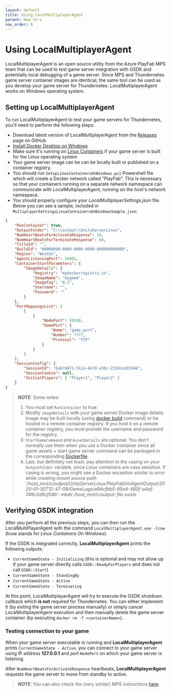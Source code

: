 ```yaml
---
layout: default
title: Using LocalMultiplayerAgent
parent: How to's
nav_order: 8
---
```


# Using LocalMultiplayerAgent

LocalMultiplayerAgent is an open source utility from the Azure PlayFab MPS team that can be used to test game server integration with GSDK and potentially local debugging of a game server. Since MPS and Thundernetes game server container images are identical, the same tool can be used as you develop your game server for Thundernetes. LocalMultiplayerAgent works on Windows operating system.

## Setting up LocalMultiplayerAgent

To run LocalMultiplayerAgent to test your game servers for Thundernetes, you'll need to perform the following steps:

- Download latest version of LocalMultiplayerAgent from the [Releases](https://github.com/PlayFab/MpsAgent/releases) page on GitHub
- [Install Docker Desktop on Windows](https://docs.docker.com/docker-for-windows/install/)
- Make sure it's running on [Linux Containers](https://docs.docker.com/docker-for-windows/#switch-between-windows-and-linux-containers) if your game server is built for the Linux operating system
- Your game server image can be can be locally built or published on a container registry.
- You should run `SetupLinuxContainersOnWindows.ps1` Powershell file which will create a Docker network called "PlayFab". This is necessary so that your containers running on a separate network namespace can communicate with LocalMultiplayerAgent, running on the host's network namespace.
- You should properly configure your *LocalMultiplayerSettings.json* file. Below you can see a sample, included in `MultiplayerSettingsLinuxContainersOnWindowsSample.json`:

```json
{
    "RunContainer": true,
    "OutputFolder": "C:\\output\\UnityServerLinux",
    "NumHeartBeatsForActivateResponse": 10,
    "NumHeartBeatsForTerminateResponse": 60,
    "TitleId": "",
    "BuildId": "00000000-0000-0000-0000-000000000000",
    "Region": "WestUs",
    "AgentListeningPort": 56001,
    "ContainerStartParameters": {
        "ImageDetails": {
            "Registry": "mydockerregistry.io",
            "ImageName": "mygame",
            "ImageTag": "0.1",
            "Username": "",
            "Password": ""
        }
    },
    "PortMappingsList": [
        [
            {
                "NodePort": 56100,
                "GamePort": {
                    "Name": "game_port",
                    "Number": 7777,
                    "Protocol": "TCP"
                }
            }
        ]
    ],
    "SessionConfig": {
        "SessionId": "ba67d671-512a-4e7d-a38c-2329ce181946",
        "SessionCookie": null,
        "InitialPlayers": [ "Player1", "Player2" ]
    }
}
```

> _**NOTE**_: Some notes:
> 1. You must set `RunContainer` to true.
> 2. Modify `imageDetails` with your game server Docker image details. Image may be built locally (using [docker build](https://docs.docker.com/engine/reference/commandline/build/) command) or be hosted in a remote container registry. If you host it on a remote container registry, you must provide the username and password for the registry.
> 3. `StartGameCommand` and `AssetDetails` are optional. You don't normally use them when you use a Docker container since all game assets + start game server command can be packaged in the corresponding [Dockerfile](https://docs.docker.com/engine/reference/builder/).
> 4. Last, but definitely not least, pay attention to the casing on your `OutputFolder` variable, since Linux containers are case sensitive. If casing is wrong, you might see a Docker exception similar to *error while creating mount source path '/host_mnt/c/output/UnityServerLinux/PlayFabVmAgentOutput/2020-01-30T12-47-09/GameLogs/a94cfbb5-95a4-480f-a4af-749c2d9cf04b': mkdir /host_mnt/c/output: file exists*

## Verifying GSDK integration

After you perform all the previous steps, you can then run the LocalMultiPlayerAgent with the command `LocalMultiplayerAgent.exe -lcow` (lcow stands for *Linux Containers On Windows*).

If the GSDK is integrated correctly, **LocalMultiplayerAgent** prints the following outputs:  
 - `CurrentGameState - Initializing` (this is optional and may not show up if your game server directly calls `GSDK::ReadyForPlayers` and does not call `GSDK::Start`)
 - `CurrentGameState - StandingBy`
 - `CurrentGameState - Active`
 - `CurrentGameState - Terminating`

At this point, LocalMultiplayerAgent will try to execute the GSDK shutdown callback which **is not** required for Thundernetes. You can either implement it (by exiting the game server process manually) or simply cancel LocalMultiplayerAgent execution and then manually delete the game server container (by executing `docker rm -f <containerName>`).

### Testing connection to your game

When your game server executable is running and **LocalMultiplayerAgent** prints `CurrentGameState - Active`, you can connect to your game server using IP address **127.0.0.1** and port `NodePort` on which your game server is listening.

After `NumHeartBeatsForActivateResponse` heartbeats, **LocalMultiplayerAgent** requests the game server to move from standby to active.

> _**NOTE**_: You can also check the (very similar) MPS instructions [here](https://docs.microsoft.com/en-us/gaming/playfab/features/multiplayer/servers/locally-debugging-game-servers-and-integration-with-playfab#using-localmultiplayeragent-with-linux-containers).